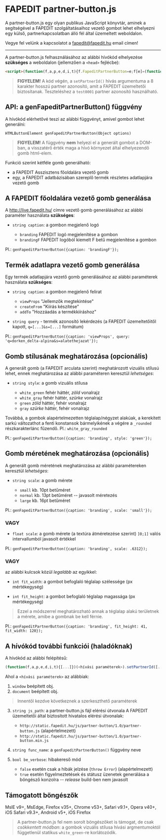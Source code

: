 # FAPEDIT partner-button.js
A partner-button.js egy olyan publikus JavaScript könyvtár, aminek a segítségével a FAPEDIT szolgáltatásaihoz vezető gombot lehet elhelyezni egy külső, partnerkapcsolatban álló fél által üzemeltett weboldalon.

Vegye fel velünk a kapcsolatot a fapedit@fapedit.hu email címen!

---

A partner-button.js felhasználásához az alábbi hívókód elhelyezése **szükséges** a weboldalon (jellemzően a `<head>` fejlécbe):
```html
<script>(function(f,a,p,e,d,i,t){f.FapeditPartnerButton=e;f[e]=(function() {t=a.createElement('button');t.style.visibility='hidden';f[e].p.push({a:arguments,e:t});return t;});f[e].p=[];f[e].v=!!d;t=a.createElement('script');t.type='text/javascript';t.async=!0;t.src=p;a.getElementsByTagName('head')[0].appendChild(t);i=new Object();i.setPartnerId=(function(r) {f[e].r=r;return i;});return i;})(window,document,'http://static.fapedit.hu/js/partner-button/1.0/partner-button.js','genFapeditPartnerButton',false).setPartnerId('xxxxxxxx');</script>
```

> **FIGYELEM!**
> A kód végén, a `setPartnerId()` hívás argumentuma a 8 karakter hosszú partner azonosító, amit a FAPEDIT üzemeltetői biztosítanak. Teszteléshez a `test0001` partner azonosító használható.

## API: a genFapeditPartnerButton() függvény
A hívókód elérhetővé teszi az alábbi függvényt, amivel gombot lehet generálni:
```
HTMLButtonElement genFapeditPartnerButton(Object options)
```
> **FIGYELEM!**
> A függvény **nem** helyezi el a generált gombot a DOM-ban, a visszatérő érték maga a hívó környezet által elhelyezendő gomb html-elem.

Funkció szerint kétféle gomb generálható:
* a FAPEDIT Asszisztens főoldalára vezető gomb
* egy, a FAPEDIT adatbázisában szereplő termék részletes adatlapjára vezető gomb

## A FAPEDIT főoldalára vezető gomb generálása
A http://live.fapedit.hu/ címre vezető gomb generálásához az alábbi paraméter használata **szükséges**:

* `string caption`:
a gombon megjelenő logó

  * `branding` FAPEDIT logó megjelenítése a gombon
  * `brandingF` FAPEDIT logóból kiemelt F betű megjelenítése a gombon

Pl.: `genFapeditPartnerButton({caption: 'brandingF'});`

## Termék adatlapra vezető gomb generálása
Egy termék adatlapjára vezető gomb generálásához az alábbi paraméterek használata **szükséges**:

* `string caption`:
a gombon megjelenő felirat

  * `viewProps` "Jellemzők megtekintése"
  * `createFrom` "Kiírás készítése"
  * `addTo` "Hozzáadás a termékkiíráshoz"

* `string query` -
termék azonosító lekérdezés (a FAPEDIT üzemeltetőitől kapott, `q=[...]&s=[...]` formátum)

Pl.: `genFapeditPartnerButton({caption: 'viewProps', query: 'q=dorken_delta-alpina&s=alatethejazat'});`

## Gomb stílusának meghatározása (opcionális)
A generált gomb (a FAPEDIT arculata szerint) meghatározott vizuális stílusú lehet, ennek meghatározása az alábbi paraméteren keresztül *lehetséges*:

* `string style`:
a gomb vizuális stílusa

  * `white_green` fehér háttér, *zöld* vonalrajz
  * `white_gray` fehér háttér, *szürke* vonalrajz
  * `green` *zöld* háttér, fehér vonalrajz
  * `gray` *szürke* háttér, fehér vonalrajz

Továbbá, a gombok alapértelmezetten téglalap/négyzet alakúak, a kerekített sarkú változathot a fenti konstansok bármelyikének a végére a `_rounded` részkarakterlánc fűzendő. Pl.: `white_gray_rounded`

Pl.: `genFapeditPartnerButton({caption: 'branding', style: 'green'});`

## Gomb méretének meghatározása (opcionális)
A generált gomb méretének meghatározása az alábbi paramétereken keresztül *lehetséges*:

* `string scale`:
a gomb mérete

  * `small` kb. 10pt betűméret
  * `normal` kb. 13pt betűméret -- javasolt méretezés
  * `large` kb. 16pt betűméret

Pl.: `genFapeditPartnerButton({caption: 'branding', scale: 'small'});`

### VAGY

* `float scale`:
a gomb mérete (a textúra átméretezése szerint)
`]0;1]` valós intervallumból javasolt értékkel

Pl.: `genFapeditPartnerButton({caption: 'branding', scale: .6312});`

### VAGY
az alábbi kulcsok közül *legalább* az egyikkel:

* `int fit_width`:
a gombot befoglaló téglalap szélessége (px mértékegység)

* `int fit_height`:
a gombot befoglaló téglalap magassága (px mértékegység)

> Ezzel a módszerrel meghatározható annak a téglalap alakú területnek a mérete, amibe a gombnak be kell férnie.

Pl.: `genFapeditPartnerButton({caption: 'branding', fit_height: 41, fit_width: 120});`

## A hívókód további funkciói (haladóknak)
A hívókód az alábbi felépítésű:
```javascript
(function(f,a,p,e,d,i,t){[...]})(<hívási paraméterek>).setPartnerId([...]);
```

Ahol a `<hívási paraméterek>` az alábbiak:

1. `window` beépített obj.
2. `document` beépített obj.

> Innentől kezdve következnek a szerkeszthető paraméterek

3. `string js_path`:
a partner-button.js fájl elérési útvonala
A FAPEDIT üzemeltetői által biztosított hivatalos elérési útvonalak:
    * `http://static.fapedit.hu/js/partner-button/1.0/partner-button.js` (alapértelmezett)
    * `http://static.fapedit.hu/js/partner-button/1.0/partner-button.min.js`

4. `string func_name`:
a `genFapeditPartnerButton()` függvény neve

5. `bool be_verbose`:
hibakereső mód
    * `false` esetén csak a hibák jelzése (`throw Error`) (alapértelmezett)
    * `true` esetén figyelmeztetések és státusz üzenetek generálása a böngésző konzolra -- *release* build-ben nem javasolt

## Támogatott böngészők
MsIE v9+, MsEdge, Firefox v35+, Chrome v53+, Safari v9.1+,
Opera v40+, iOS Safari v9.3+, Android v5+, iOS Firefox

> A partner-button.js fel nem sorolt böngészőket is támogat, de csak *csökkentett módban*: a gombok vizuális stílusa hívási argmentumoktól függetlenül statikus `white_green`-re korlátozódik.